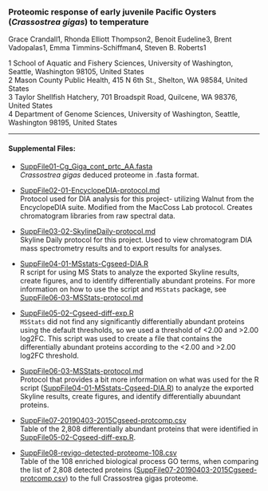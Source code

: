 ### Proteomic response of early juvenile Pacific Oysters (_Crassostrea gigas_) to temperature

Grace Crandall1, Rhonda Elliott Thompson2, Benoit Eudeline3, Brent Vadopalas1, Emma Timmins-Schiffman4, Steven B. Roberts1

1 School of Aquatic and Fishery Sciences, University of Washington, Seattle, Washington 98105, United States         
2 Mason County Public Health, 415 N 6th St., Shelton, WA 98584, United States          
3 Taylor Shellfish Hatchery, 701 Broadspit Road, Quilcene, WA 98376, United States             
4 Department of Genome Sciences, University of Washington, Seattle, Washington 98195, United States      

---

#### Supplemental Files: 

- [SuppFile01-Cg_Giga_cont_prtc_AA.fasta](https://raw.githubusercontent.com/grace-ac/paper-pacific.oyster-larvae/master/supplemental-files/SuppFile01-Cg_Giga_cont_prtc_AA.fasta)    
_Crassostrea gigas_ deduced proteome in .fasta format. 

- [SuppFile02-01-EncyclopeDIA-protocol.md](https://github.com/grace-ac/paper-pacific.oyster-larvae/blob/master/supplemental-files/SuppFile02-01-EncyclopeDIA-protocol.md)    
Protocol used for DIA analysis for this project- utilizing Walnut from the EncyclopeDIA suite. Modified from the MacCoss Lab protocol. Creates chromatogram libraries from raw spectral data.

- [SuppFile03-02-SkylineDaily-protocol.md](https://github.com/grace-ac/paper-pacific.oyster-larvae/blob/master/supplemental-files/SuppFile03-02-SkylineDaily-protocol.md)    
Skyline Daily protocol for this project. Used to view chromatogram DIA mass spectrometry results and to export results for analyses. 

- [SuppFile04-01-MSstats-Cgseed-DIA.R](https://github.com/grace-ac/paper-pacific.oyster-larvae/blob/master/supplemental-files/SuppFile04-01-MSstats-Cgseed-DIA.R)     
R script for using MS Stats to analyze the exported Skyline results, create figures, and to identify differentially abundant proteins. For more information on how to use the script and `MSStats` package, see [SuppFile06-03-MSStats-protocol.md](https://github.com/grace-ac/paper-pacific.oyster-larvae/blob/master/supplemental-files/SuppFile06-03-MSStats-protocol.md)

- [SuppFile05-02-Cgseed-diff-exp.R](https://github.com/grace-ac/paper-pacific.oyster-larvae/blob/master/supplemental-files/SuppFile05-02-Cgseed-diff-exp.R)     
`MSStats` did not find any significantly differentially abundant proteins using the default thresholds, so we used a threshold of <2.00 and >2.00 log2FC. This script was used to create a file that contains the differentially abundant proteins according to the <2.00 and >2.00 log2FC threshold.

- [SuppFile06-03-MSStats-protocol.md](https://github.com/grace-ac/paper-pacific.oyster-larvae/blob/master/supplemental-files/SuppFile06-03-MSStats-protocol.md)    
Protocol that provides a bit more information on what was used for the R script ([SuppFile04-01-MSstats-Cgseed-DIA.R](https://github.com/grace-ac/paper-pacific.oyster-larvae/blob/master/supplemental-files/SuppFile04-01-MSstats-Cgseed-DIA.R)) to analyze the exported Skyline results, create figures, and identify differentially abuundant proteins. 

- [SuppFile07-20190403-2015Cgseed-protcomp.csv](https://github.com/grace-ac/paper-pacific.oyster-larvae/blob/master/supplemental-files/SuppFile07-20190403-2015Cgseed-protcomp.csv)     
Table of the 2,808 differentially abundant proteins that were identified in [SuppFile05-02-Cgseed-diff-exp.R](https://github.com/grace-ac/paper-pacific.oyster-larvae/blob/master/supplemental-files/SuppFile05-02-Cgseed-diff-exp.R).    

- [SuppFile08-revigo-detected-proteome-108.csv](https://github.com/grace-ac/paper-pacific.oyster-larvae/blob/master/supplemental-files/SuppFile08-revigo-detected-proteome-108.csv)      
Table of the 108 enriched biological process GO terms, when comparing the list of 2,808 detected proteins ([SuppFile07-20190403-2015Cgseed-protcomp.csv](https://github.com/grace-ac/paper-pacific.oyster-larvae/blob/master/supplemental-files/SuppFile07-20190403-2015Cgseed-protcomp.csv)) to the full Crassostrea gigas proteome. 
